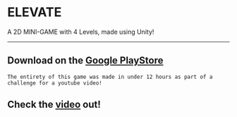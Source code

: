 # ELEVATE

A 2D MINI-GAME with 4 Levels, made using Unity!

---

## Download on the [Google PlayStore](https://play.google.com/store/apps/details?id=com.virej.ELECTRIFIED)

`The entirety of this game was made in under 12 hours as part of a challenge for a youtube video!`

## Check the [video](https://www.youtube.com/watch?v=t-Yt436DSx0) out!
